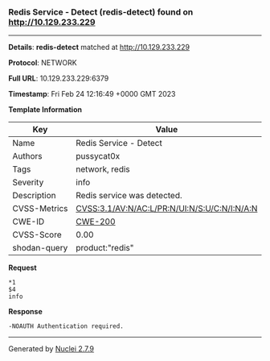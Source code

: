 ### Redis Service - Detect (redis-detect) found on http://10.129.233.229
---
**Details**: **redis-detect**  matched at http://10.129.233.229

**Protocol**: NETWORK

**Full URL**: 10.129.233.229:6379

**Timestamp**: Fri Feb 24 12:16:49 +0000 GMT 2023

**Template Information**

| Key | Value |
|---|---|
| Name | Redis Service - Detect |
| Authors | pussycat0x |
| Tags | network, redis |
| Severity | info |
| Description | Redis service was detected. |
| CVSS-Metrics | [CVSS:3.1/AV:N/AC:L/PR:N/UI:N/S:U/C:N/I:N/A:N](https://www.first.org/cvss/calculator/3.1#CVSS:3.1/AV:N/AC:L/PR:N/UI:N/S:U/C:N/I:N/A:N) |
| CWE-ID | [CWE-200](https://cwe.mitre.org/data/definitions/200.html) |
| CVSS-Score | 0.00 |
| shodan-query | product:"redis" |

**Request**
```http
*1
$4
info

```

**Response**
```http
-NOAUTH Authentication required.

```


---
Generated by [Nuclei 2.7.9](https://github.com/projectdiscovery/nuclei)